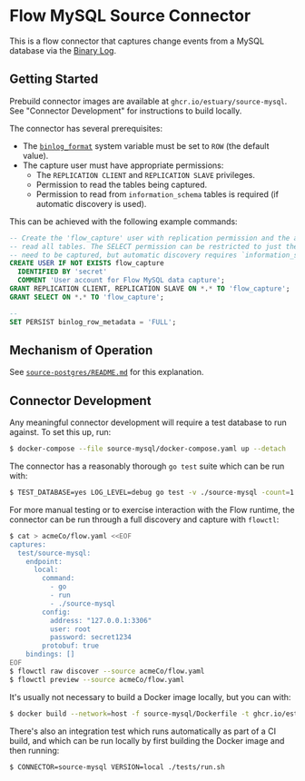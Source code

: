 Flow MySQL Source Connector
===========================

This is a flow connector that captures change events from a MySQL database via the
[Binary Log](https://dev.mysql.com/doc/refman/8.0/en/binary-log.html).

## Getting Started

Prebuild connector images are available at `ghcr.io/estuary/source-mysql`. See
"Connector Development" for instructions to build locally.

The connector has several prerequisites:
* The [`binlog_format`](https://dev.mysql.com/doc/refman/8.0/en/replication-options-binary-log.html#sysvar_binlog_format)
  system variable must be set to `ROW` (the default value).
* The capture user must have appropriate permissions:
  - The `REPLICATION CLIENT` and `REPLICATION SLAVE` privileges.
  - Permission to read the tables being captured.
  - Permission to read from `information_schema` tables is required (if automatic discovery is used).

This can be achieved with the following example commands:

```sql
-- Create the 'flow_capture' user with replication permission and the ability to
-- read all tables. The SELECT permission can be restricted to just the tables that
-- need to be captured, but automatic discovery requires `information_schema` access.
CREATE USER IF NOT EXISTS flow_capture
  IDENTIFIED BY 'secret'
  COMMENT 'User account for Flow MySQL data capture';
GRANT REPLICATION CLIENT, REPLICATION SLAVE ON *.* TO 'flow_capture';
GRANT SELECT ON *.* TO 'flow_capture';

--
SET PERSIST binlog_row_metadata = 'FULL';
```

## Mechanism of Operation

See [`source-postgres/README.md`](https://github.com/estuary/connectors/blob/main/source-postgres/README.md#mechanism-of-operation) for this explanation.

## Connector Development

Any meaningful connector development will require a test database to run
against. To set this up, run:

```bash
$ docker-compose --file source-mysql/docker-compose.yaml up --detach
```

The connector has a reasonably thorough `go test` suite which can be run with:

```bash
$ TEST_DATABASE=yes LOG_LEVEL=debug go test -v ./source-mysql -count=1 -timeout=0
```

For more manual testing or to exercise interaction with the Flow runtime, the
connector can be run through a full discovery and capture with `flowctl`:

```bash
$ cat > acmeCo/flow.yaml <<EOF
captures:
  test/source-mysql:
    endpoint:
      local:
        command:
          - go
          - run
          - ./source-mysql
        config:
          address: "127.0.0.1:3306"
          user: root
          password: secret1234
        protobuf: true
    bindings: []
EOF
$ flowctl raw discover --source acmeCo/flow.yaml
$ flowctl preview --source acmeCo/flow.yaml
```

It's usually not necessary to build a Docker image locally, but you can with:

```bash
$ docker build --network=host -f source-mysql/Dockerfile -t ghcr.io/estuary/source-mysql:local .
```

There's also an integration test which runs automatically as part of a CI build,
and which can be run locally by first building the Docker image and then running:

```bash
$ CONNECTOR=source-mysql VERSION=local ./tests/run.sh
```
